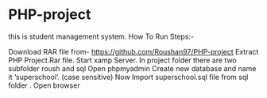 # PHP-project
this is student management system.
How To Run Steps:-

Download RAR file from- https://github.com/Roushan97/PHP-project
Extract PHP Project.Rar file.
Start xamp Server.
In project folder there are two subfolder roush and sql
Open phpmyadmin
Create new database and name it ‘superschool’. (case sensitive)
Now Import superschool.sql file from sql folder .
Open browser
